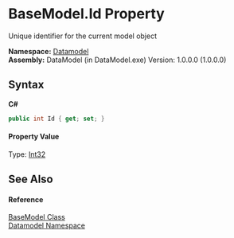 # BaseModel.Id Property 
 

Unique identifier for the current model object

**Namespace:**&nbsp;<a href="a489f29d-64b3-9193-8c03-5c66a32a78aa">Datamodel</a><br />**Assembly:**&nbsp;DataModel (in DataModel.exe) Version: 1.0.0.0 (1.0.0.0)

## Syntax

**C#**<br />
``` C#
public int Id { get; set; }
```


#### Property Value
Type: <a href="http://msdn2.microsoft.com/en-us/library/td2s409d" target="_blank">Int32</a>

## See Also


#### Reference
<a href="4dd8c2e5-2def-208c-c36a-25c6577b34e3">BaseModel Class</a><br /><a href="a489f29d-64b3-9193-8c03-5c66a32a78aa">Datamodel Namespace</a><br />